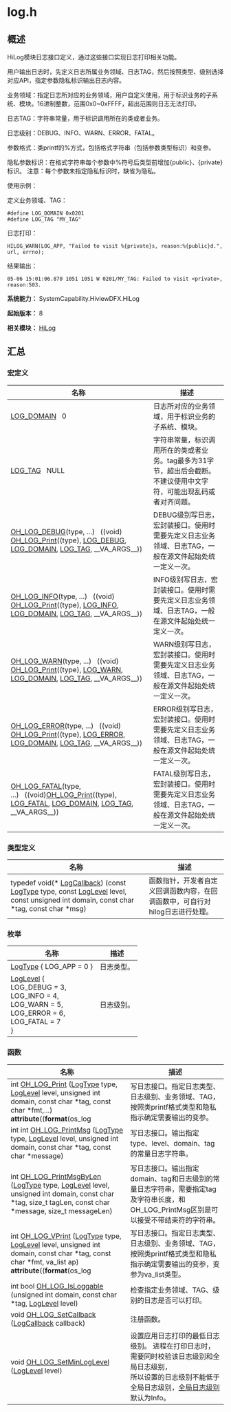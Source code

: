 # log.h


## 概述

HiLog模块日志接口定义，通过这些接口实现日志打印相关功能。

用户输出日志时，先定义日志所属业务领域、日志TAG，然后按照类型、级别选择对应API，指定参数隐私标识输出日志内容。

业务领域：指定日志所对应的业务领域，用户自定义使用，用于标识业务的子系统、模块。16进制整数，范围0x0~0xFFFF，超出范围则日志无法打印。

日志TAG：字符串常量，用于标识调用所在的类或者业务。

日志级别：DEBUG、INFO、WARN、ERROR、FATAL。

参数格式：类printf的%方式，包括格式字符串（包括参数类型标识）和变参。

隐私参数标识：在格式字符串每个参数中%符号后类型前增加{public}、{private}标识。
注意：每个参数未指定隐私标识时，缺省为隐私。

使用示例：

定义业务领域、TAG：

```
#define LOG_DOMAIN 0x0201
#define LOG_TAG "MY_TAG"
```

日志打印：

```
HILOG_WARN(LOG_APP, "Failed to visit %{private}s, reason:%{public}d.", url, errno);
```

结果输出：

```
05-06 15:01:06.870 1051 1051 W 0201/MY_TAG: Failed to visit <private>, reason:503.
```

**系统能力：** SystemCapability.HiviewDFX.HiLog

**起始版本：** 8

**相关模块：** [HiLog](_hi_log.md)


## 汇总


### 宏定义

| 名称 | 描述 | 
| -------- | -------- |
| [LOG_DOMAIN](_hi_log.md#log_domain)&nbsp;&nbsp;&nbsp;0 | 日志所对应的业务领域，用于标识业务的子系统、模块。  | 
| [LOG_TAG](_hi_log.md#log_tag)&nbsp;&nbsp;&nbsp;NULL | 字符串常量，标识调用所在的类或者业务。tag最多为31字节，超出后会截断。不建议使用中文字符，可能出现乱码或者对齐问题。  | 
| [OH_LOG_DEBUG](_hi_log.md#oh_log_debug)(type, ...)&nbsp;&nbsp;&nbsp;((void) [OH_LOG_Print](_hi_log.md#oh_log_print)((type), [LOG_DEBUG](_hi_log.md), [LOG_DOMAIN](_hi_log.md#log_domain), [LOG_TAG](_hi_log.md#log_tag), \_\_VA_ARGS\_\_)) | DEBUG级别写日志，宏封装接口。使用时需要先定义日志业务领域、日志TAG，一般在源文件起始处统一定义一次。 | 
| [OH_LOG_INFO](_hi_log.md#oh_log_info)(type, ...)&nbsp;&nbsp;&nbsp;((void) [OH_LOG_Print](_hi_log.md#oh_log_print)((type), [LOG_INFO](_hi_log.md), [LOG_DOMAIN](_hi_log.md#log_domain), [LOG_TAG](_hi_log.md#log_tag), \_\_VA_ARGS\_\_)) | INFO级别写日志，宏封装接口。使用时需要先定义日志业务领域、日志TAG，一般在源文件起始处统一定义一次。 | 
| [OH_LOG_WARN](_hi_log.md#oh_log_warn)(type, ...)&nbsp;&nbsp;&nbsp;((void) [OH_LOG_Print](_hi_log.md#oh_log_print)((type), [LOG_WARN](_hi_log.md), [LOG_DOMAIN](_hi_log.md#log_domain), [LOG_TAG](_hi_log.md#log_tag), \_\_VA_ARGS\_\_)) | WARN级别写日志，宏封装接口。使用时需要先定义日志业务领域、日志TAG，一般在源文件起始处统一定义一次。  | 
| [OH_LOG_ERROR](_hi_log.md#oh_log_error)(type, ...)&nbsp;&nbsp;&nbsp;((void) [OH_LOG_Print](_hi_log.md#oh_log_print)((type), [LOG_ERROR](_hi_log.md), [LOG_DOMAIN](_hi_log.md#log_domain), [LOG_TAG](_hi_log.md#log_tag), \_\_VA_ARGS\_\_)) | ERROR级别写日志，宏封装接口。使用时需要先定义日志业务领域、日志TAG，一般在源文件起始处统一定义一次。  | 
| [OH_LOG_FATAL](_hi_log.md#oh_log_fatal)(type, ...)&nbsp;&nbsp;&nbsp;((void)[OH_LOG_Print](_hi_log.md#oh_log_print)((type), [LOG_FATAL](_hi_log.md), [LOG_DOMAIN](_hi_log.md#log_domain), [LOG_TAG](_hi_log.md#log_tag), \_\_VA_ARGS\_\_)) | FATAL级别写日志，宏封装接口。使用时需要先定义日志业务领域、日志TAG，一般在源文件起始处统一定义一次。 | 


### 类型定义

| 名称 | 描述 | 
| -------- | -------- |
| typedef void(\* [LogCallback](_hi_log.md#logcallback)) (const [LogType](_hi_log.md#logtype) type, const [LogLevel](_hi_log.md#loglevel) level, const unsigned int domain, const char \*tag, const char \*msg) | 函数指针，开发者自定义回调函数内容，在回调函数中，可自行对hilog日志进行处理。  | 


### 枚举

| 名称 | 描述 | 
| -------- | -------- |
| [LogType](_hi_log.md#logtype) { LOG_APP = 0 } | 日志类型。  | 
| [LogLevel](_hi_log.md#loglevel) {<br/>LOG_DEBUG = 3,<br/>LOG_INFO = 4,<br/>LOG_WARN = 5,<br/>LOG_ERROR = 6,<br/>LOG_FATAL = 7<br/>} | 日志级别。  | 


### 函数

| 名称 | 描述 | 
| -------- | -------- |
| int [OH_LOG_Print](_hi_log.md#oh_log_print) ([LogType](_hi_log.md#logtype) type, [LogLevel](_hi_log.md#loglevel) level, unsigned int domain, const char \*tag, const char \*fmt,...) __attribute__((__format__(os_log | 写日志接口。指定日志类型、日志级别、业务领域、TAG，按照类printf格式类型和隐私指示确定需要输出的变参。  | 
| int int [OH_LOG_PrintMsg](_hi_log.md#oh_log_printmsg) ([LogType](_hi_log.md#logtype) type, [LogLevel](_hi_log.md#loglevel) level, unsigned int domain, const char \*tag, const char \*message) | 写日志接口。输出指定type、level、domain、tag的常量日志字符串。  | 
| int [OH_LOG_PrintMsgByLen](_hi_log.md#oh_log_printmsgbylen) ([LogType](_hi_log.md#logtype) type, [LogLevel](_hi_log.md#loglevel) level, unsigned int domain, const char \*tag, size_t tagLen, const char \*message, size_t messageLen) | 写日志接口。输出指定domain、tag和日志级别的常量日志字符串，需要指定tag及字符串长度，和OH_LOG_PrintMsg区别是可以接受不带结束符的字符串。  | 
| int [OH_LOG_VPrint](_hi_log.md#oh_log_vprint) ([LogType](_hi_log.md#logtype) type, [LogLevel](_hi_log.md#loglevel) level, unsigned int domain, const char \*tag, const char \*fmt, va_list ap) __attribute__((__format__(os_log | 写日志接口。指定日志类型、日志级别、业务领域、TAG，按照类printf格式类型和隐私指示确定需要输出的变参，变参为va_list类型。  | 
| int bool [OH_LOG_IsLoggable](_hi_log.md#oh_log_isloggable) (unsigned int domain, const char \*tag, [LogLevel](_hi_log.md#loglevel) level) | 检查指定业务领域、TAG、级别的日志是否可以打印。  | 
| void [OH_LOG_SetCallback](_hi_log.md#oh_log_setcallback) ([LogCallback](_hi_log.md#logcallback) callback) | 注册函数。  | 
| void [OH_LOG_SetMinLogLevel](_hi_log.md#oh_log_setminloglevel) ([LogLevel](_hi_log.md#loglevel) level) | 设置应用日志打印的最低日志级别。 进程在打印日志时，需要同时校验该日志级别和全局日志级别，<br/>所以设置的日志级别不能低于全局日志级别，[全局日志级别](../../dfx/hilog.md#查看和设置日志级别)默认为Info。 | 
